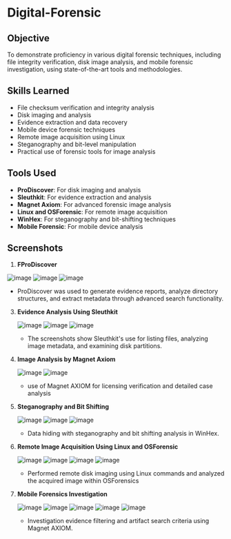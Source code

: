 # Digital-Forensic

## Objective
To demonstrate proficiency in various digital forensic techniques, including file integrity verification, disk image analysis, and mobile forensic investigation, using state-of-the-art tools and methodologies.

## Skills Learned
- File checksum verification and integrity analysis
- Disk imaging and analysis
- Evidence extraction and data recovery
- Mobile device forensic techniques
- Remote image acquisition using Linux
- Steganography and bit-level manipulation
- Practical use of forensic tools for image analysis

## Tools Used
- **ProDiscover**: For disk imaging and analysis
- **Sleuthkit**: For evidence extraction and analysis
- **Magnet Axiom**: For advanced forensic image analysis
- **Linux and OSForensic**: For remote image acquisition
- **WinHex**: For steganography and bit-shifting techniques
- **Mobile Forensic**: For mobile device analysis

## Screenshots
1. **FProDiscover**
   
  ![image](https://github.com/user-attachments/assets/40079b14-862d-42ba-a63e-f9b8fcde6300)
  ![image](https://github.com/user-attachments/assets/e87c912d-7a0e-41a4-b858-1ff2e422d357)
  ![image](https://github.com/user-attachments/assets/3c1973ba-fc59-4b87-b679-84bd1c029220)
  - ProDiscover was used to generate evidence reports, analyze directory structures, and extract metadata through advanced search functionality.

3. **Evidence Analysis Using Sleuthkit**
   
   ![image](https://github.com/user-attachments/assets/ef745d1a-c5e7-4c8c-b2ca-e53dd9cfacb7)
   ![image](https://github.com/user-attachments/assets/e312646e-e3a0-46c6-8ca5-dce370feae59)
   ![image](https://github.com/user-attachments/assets/da07324b-8fd2-44e7-89e8-c5ea492c89f7)
   - The screenshots show Sleuthkit's use for listing files, analyzing image metadata, and examining disk partitions.
  
4. **Image Analysis by Magnet Axiom**
   
   ![image](https://github.com/user-attachments/assets/f9243857-0d90-4459-a539-eac3a0fca4b8)
   ![image](https://github.com/user-attachments/assets/28f00aef-9236-4b1a-9ec3-587f4abe5eb7)
   - use of Magnet AXIOM for licensing verification and detailed case analysis

5. **Steganography and Bit Shifting**
   
   ![image](https://github.com/user-attachments/assets/c218f67b-36eb-4978-9b8f-88138f81f125)
   ![image](https://github.com/user-attachments/assets/09e7782e-1673-4b75-8ba2-0446ded72b43)
   ![image](https://github.com/user-attachments/assets/5eaa5957-c426-4c81-90f1-7397b5aaa3e6)
   - Data hiding with steganography and bit shifting analysis in WinHex.

7. **Remote Image Acquisition Using Linux and OSForensic**
   
   ![image](https://github.com/user-attachments/assets/18675ee6-3f49-4e89-a325-09f3d0eb3b26)
   ![image](https://github.com/user-attachments/assets/52505d60-51d1-40e3-b699-a45fba245717)
   ![image](https://github.com/user-attachments/assets/50e046c1-94e3-4324-ae24-03225f857ea0)
   ![image](https://github.com/user-attachments/assets/078d6ada-940d-45f8-b04e-79d152fcd458)
   - Performed remote disk imaging using Linux commands and analyzed the acquired image within OSForensics

8. **Mobile Forensics Investigation**
   
   ![image](https://github.com/user-attachments/assets/da01a214-df77-40dd-81f1-e84c112791ba)
   ![image](https://github.com/user-attachments/assets/5a1e0075-d585-4597-81b9-54c74b68159c)
   ![image](https://github.com/user-attachments/assets/c8c6b0a4-ba52-46c5-ab2e-671b281f3aa5)
   ![image](https://github.com/user-attachments/assets/5b1fa4bc-0200-49ed-b5c3-9bc70b21d197)
   ![image](https://github.com/user-attachments/assets/12aedabe-3529-42ee-b712-44d430c85a4d)
   - Investigation evidence filtering and artifact search criteria using Magnet AXIOM.

